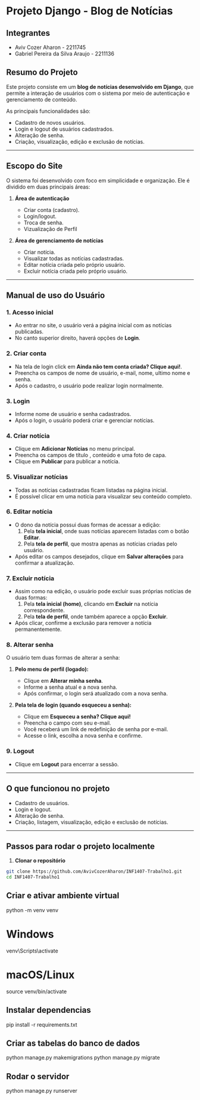 # Projeto Django - Blog de Notícias


## Integrantes
 - Aviv Cozer Aharon - 2211745
 - Gabriel Pereira da Silva Araujo - 2211136 

##  Resumo do Projeto  
Este projeto consiste em um **blog de notícias desenvolvido em Django**, que permite a interação de usuários com o sistema por meio de autenticação e gerenciamento de conteúdo.  

As principais funcionalidades são:  
- Cadastro de novos usuários.  
- Login e logout de usuários cadastrados.  
- Alteração de senha.  
- Criação, visualização, edição e exclusão de notícias.  

---

## Escopo do Site  
O sistema foi desenvolvido com foco em simplicidade e organização. Ele é dividido em duas principais áreas:  

1. **Área de autenticação**  
   - Criar conta (cadastro).  
   - Login/logout.  
   - Troca de senha.  
   - Vizualização de Perfil

2. **Área de gerenciamento de notícias**  
   - Criar notícia.  
   - Visualizar todas as notícias cadastradas.  
   - Editar notícia criada pelo próprio usuário.  
   - Excluir notícia criada pelo próprio usuário.  

---

## Manual de uso do Usuário  

### 1. Acesso inicial  
- Ao entrar no site, o usuário verá a página inicial com as notícias publicadas.  
- No canto superior direito, haverá opções de **Login**.  

### 2. Criar conta  
- Na tela de login click em  **Ainda não tem conta criada? Clique aqui!**.  
- Preencha os campos de nome de usuário, e-mail, nome, ultimo nome e senha.  
- Após o cadastro, o usuário pode realizar login normalmente.  

### 3. Login  
- Informe nome de usuário e senha cadastrados.  
- Após o login, o usuário poderá criar e gerenciar notícias.  

### 4. Criar notícia  
- Clique em **Adicionar Notícias** no menu principal.  
- Preencha os campos de título , conteúdo e uma foto de capa.  
- Clique em **Publicar** para publicar a notícia.  

### 5. Visualizar notícias  
- Todas as notícias cadastradas ficam listadas na página inicial.  
- É possível clicar em uma notícia para visualizar seu conteúdo completo.  

### 6. Editar notícia  
- O dono da notícia possui duas formas de acessar a edição:  
  1. Pela **tela inicial**, onde suas notícias aparecem listadas com o botão **Editar**.  
  2. Pela **tela de perfil**, que mostra apenas as notícias criadas pelo usuário.  
- Após editar os campos desejados, clique em **Salvar alterações** para confirmar a atualização.  

### 7. Excluir notícia  
- Assim como na edição, o usuário pode excluir suas próprias notícias de duas formas:  
  1. Pela **tela inicial (home)**, clicando em **Excluir** na notícia correspondente.  
  2. Pela **tela de perfil**, onde também aparece a opção **Excluir**.  
- Após clicar, confirme a exclusão para remover a notícia permanentemente.  

### 8. Alterar senha  
O usuário tem duas formas de alterar a senha:  

1. **Pelo menu de perfil (logado):**  
   - Clique em **Alterar minha senha**.  
   - Informe a senha atual e a nova senha.  
   - Após confirmar, o login será atualizado com a nova senha.  

2. **Pela tela de login (quando esqueceu a senha):**  
   - Clique em **Esqueceu a senha? Clique aqui!**  
   - Preencha o campo com seu e-mail.  
   - Você receberá um link de redefinição de senha por e-mail.  
   - Acesse o link, escolha a nova senha e confirme.  

### 9. Logout  
- Clique em **Logout** para encerrar a sessão.  

---

##  O que funcionou no projeto
- Cadastro de usuários.  
- Login e logout.  
- Alteração de senha.  
- Criação, listagem, visualização, edição e exclusão de notícias.  

---

## Passos para rodar o projeto localmente

1. **Clonar o repositório**

```bash
git clone https://github.com/AvivCozerAharon/INF1407-Trabalho1.git
cd INF1407-Trabalho1
```
## Criar e ativar ambiente virtual
python -m venv venv
# Windows
venv\Scripts\activate
# macOS/Linux
source venv/bin/activate

## Instalar dependencias
pip install -r requirements.txt

## Criar as tabelas do banco de dados
python manage.py makemigrations
python manage.py migrate

## Rodar o servidor
python manage.py runserver
